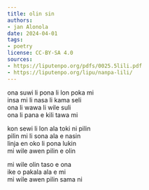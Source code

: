 ```yaml
---
title: olin sin
authors:
- jan Alonola
date: 2024-04-01
tags:
- poetry
license: CC-BY-SA 4.0
sources:
- https://liputenpo.org/pdfs/0025.5lili.pdf
- https://liputenpo.org/lipu/nanpa-lili/
---
```


ona suwi li pona li lon poka mi  
insa mi li nasa li kama seli  
ona li wawa li wile suli  
ona li pana e kili tawa mi

kon sewi li lon ala toki ni pilin  
pilin mi li sona ala e nasin  
linja en oko li pona lukin  
mi wile awen pilin e olin

mi wile olin taso e ona  
ike o pakala ala e mi  
mi wile awen pilin sama ni